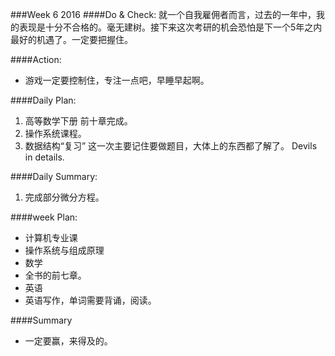 ###Week 6 2016
####Do & Check:
就一个自我雇佣者而言，过去的一年中，我的表现是十分不合格的。毫无建树。接下来这次考研的机会恐怕是下一个5年之内最好的机遇了。一定要把握住。

####Action: 
+ 游戏一定要控制住，专注一点吧，早睡早起啊。

####Daily Plan:
1. 高等数学下册 前十章完成。
2. 操作系统课程。
3. 数据结构“复习” 这一次主要记住要做题目，大体上的东西都了解了。 Devils in details.

####Daily Summary:
1. 完成部分微分方程。

####week Plan:
+ 计算机专业课
 + 操作系统与组成原理
+ 数学
 + 全书的前七章。
+ 英语 
 + 英语写作，单词需要背诵，阅读。

####Summary
+ 一定要赢，来得及的。